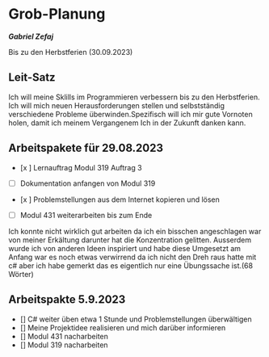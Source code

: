 # Grob-Planung

***Gabriel Zefaj***

Bis zu den Herbstferien (30.09.2023)

## Leit-Satz

Ich will meine Sklills im Programmieren verbessern bis zu den Herbstferien. Ich will mich neuen Herausforderungen stellen und selbstständig verschiedene Probleme überwinden.Spezifisch will ich mir gute Vornoten holen, damit ich meinem Vergangenem Ich in der Zukunft danken kann.

## Arbeitspakete für 29.08.2023




- [x ] Lernauftrag Modul 319 Auftrag 3
- [ ] Dokumentation anfangen von Modul 319
- [x ] Problemstellungen aus dem Internet kopieren und lösen 
- [ ] Modul 431 weiterarbeiten bis zum Ende

Ich konnte nicht wirklich gut arbeiten da ich ein bisschen angeschlagen war von meiner Erkältung darunter hat die Konzentration gelitten.
Ausserdem wurde ich von anderen Ideen inspiriert und habe diese Umgesetzt am Anfang war es noch etwas verwirrend da ich nicht den Dreh raus hatte mit c# aber ich habe gemerkt das es eigentlich nur eine Übungssache ist.(68 Wörter)

## Arbeitspakte 5.9.2023

- [] C# weiter üben etwa 1 Stunde und Problemstellungen überwältigen
- [] Meine Projektidee realisieren und mich darüber informieren
- [] Modul 431 nacharbeiten
- [] Modul 319 nacharbeiten



